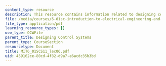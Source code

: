 ```yaml
---
content_type: resource
description: This resource contains information related to designing control systems.
file: /media/courses/6-01sc-introduction-to-electrical-engineering-and-computer-science-i-spring-2011/459162ce80cd4f82d9a7a6acdc35b3bd_MIT6_01SCS11_lec06.pdf
file_type: application/pdf
learning_resource_types: []
ocw_type: OCWFile
parent_title: Designing Control Systems
parent_type: CourseSection
resourcetype: Document
title: MIT6_01SCS11_lec06.pdf
uid: 459162ce-80cd-4f82-d9a7-a6acdc35b3bd
---
```

